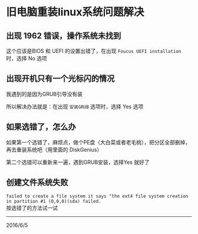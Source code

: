 # 旧电脑重装linux系统问题解决

## 出现 1962 错误，操作系统未找到

这个应该是BIOS 和 UEFI 的设置出错了，在出现 `Foucus UEFI installation` 时，选择 No 选项  

## 出现开机只有一个光标闪的情况

我遇到的是因为GRUB引导没有装  

所以解决办法就是：在出现 `安装GRUB` 选项时，选择 Yes 选项  

## 如果选错了，怎么办

如果第一个选错了，麻烦点，做个PE盘（大白菜或者老毛桃），把分区全部删掉，再去重装系统吧（用里面的 DiskGenius）  

第二个选错可以重新来一遍，遇到GRUB安装，选择Yes 就好了  

## 创建文件系统失败
`failed to create a file system it says "the ext4 file system creation in partition #1 (0,0,0)(sda) failed.`  
按选错了的方法试一试  


---
2016/6/5  
